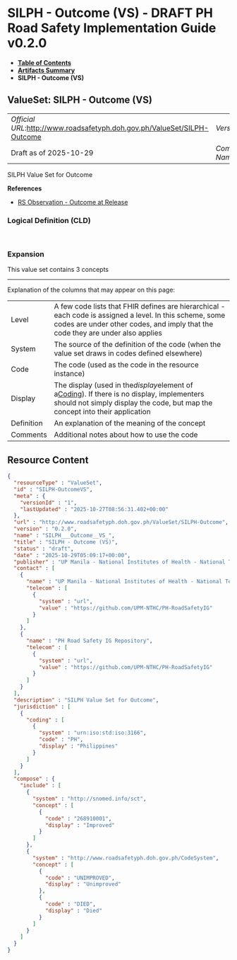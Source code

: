 # SILPH - Outcome (VS) - DRAFT PH Road Safety Implementation Guide v0.2.0

* [**Table of Contents**](toc.md)
* [**Artifacts Summary**](artifacts.md)
* **SILPH - Outcome (VS)**

## ValueSet: SILPH - Outcome (VS) 

| | |
| :--- | :--- |
| *Official URL*:http://www.roadsafetyph.doh.gov.ph/ValueSet/SILPH-Outcome | *Version*:0.2.0 |
| Draft as of 2025-10-29 | *Computable Name*:SILPH___Outcome__VS_ |

 
SILPH Value Set for Outcome 

 **References** 

* [RS Observation - Outcome at Release](StructureDefinition-rs-observation-outcome-release.md)

### Logical Definition (CLD)

 

### Expansion

This value set contains 3 concepts

-------

 Explanation of the columns that may appear on this page: 

| | |
| :--- | :--- |
| Level | A few code lists that FHIR defines are hierarchical - each code is assigned a level. In this scheme, some codes are under other codes, and imply that the code they are under also applies |
| System | The source of the definition of the code (when the value set draws in codes defined elsewhere) |
| Code | The code (used as the code in the resource instance) |
| Display | The display (used in the*display*element of a[Coding](http://hl7.org/fhir/R4/datatypes.html#Coding)). If there is no display, implementers should not simply display the code, but map the concept into their application |
| Definition | An explanation of the meaning of the concept |
| Comments | Additional notes about how to use the code |



## Resource Content

```json
{
  "resourceType" : "ValueSet",
  "id" : "SILPH-OutcomeVS",
  "meta" : {
    "versionId" : "1",
    "lastUpdated" : "2025-10-27T08:56:31.402+00:00"
  },
  "url" : "http://www.roadsafetyph.doh.gov.ph/ValueSet/SILPH-Outcome",
  "version" : "0.2.0",
  "name" : "SILPH___Outcome__VS_",
  "title" : "SILPH - Outcome (VS)",
  "status" : "draft",
  "date" : "2025-10-29T05:09:17+00:00",
  "publisher" : "UP Manila - National Institutes of Health - National Telehealth Center",
  "contact" : [
    {
      "name" : "UP Manila - National Institutes of Health - National Telehealth Center",
      "telecom" : [
        {
          "system" : "url",
          "value" : "https://github.com/UPM-NTHC/PH-RoadSafetyIG"
        }
      ]
    },
    {
      "name" : "PH Road Safety IG Repository",
      "telecom" : [
        {
          "system" : "url",
          "value" : "https://github.com/UPM-NTHC/PH-RoadSafetyIG"
        }
      ]
    }
  ],
  "description" : "SILPH Value Set for Outcome",
  "jurisdiction" : [
    {
      "coding" : [
        {
          "system" : "urn:iso:std:iso:3166",
          "code" : "PH",
          "display" : "Philippines"
        }
      ]
    }
  ],
  "compose" : {
    "include" : [
      {
        "system" : "http://snomed.info/sct",
        "concept" : [
          {
            "code" : "268910001",
            "display" : "Improved"
          }
        ]
      },
      {
        "system" : "http://www.roadsafetyph.doh.gov.ph/CodeSystem",
        "concept" : [
          {
            "code" : "UNIMPROVED",
            "display" : "Unimproved"
          },
          {
            "code" : "DIED",
            "display" : "Died"
          }
        ]
      }
    ]
  }
}

```
